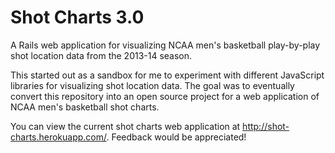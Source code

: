 Shot Charts 3.0
=================

A Rails web application for visualizing NCAA men's basketball play-by-play shot location data from the 2013-14 season.

This started out as a sandbox for me to experiment with different JavaScript libraries for visualizing shot location data. The goal was to eventually convert this repository into an open source project for a web application of NCAA men's basketball shot charts.

You can view the current shot charts web application at http://shot-charts.herokuapp.com/. Feedback would be appreciated!